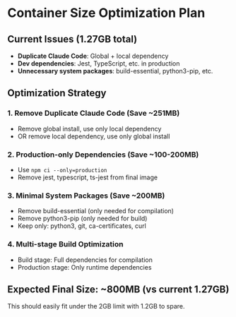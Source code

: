 # Container Size Optimization Plan

## Current Issues (1.27GB total)
- **Duplicate Claude Code**: Global + local dependency
- **Dev dependencies**: Jest, TypeScript, etc. in production
- **Unnecessary system packages**: build-essential, python3-pip, etc.

## Optimization Strategy

### 1. Remove Duplicate Claude Code (Save ~251MB)
- Remove global install, use only local dependency
- OR remove local dependency, use only global install

### 2. Production-only Dependencies (Save ~100-200MB)
- Use `npm ci --only=production` 
- Remove jest, typescript, ts-jest from final image

### 3. Minimal System Packages (Save ~200MB)
- Remove build-essential (only needed for compilation)
- Remove python3-pip (only needed for build)
- Keep only: python3, git, ca-certificates, curl

### 4. Multi-stage Build Optimization
- Build stage: Full dependencies for compilation
- Production stage: Only runtime dependencies

## Expected Final Size: ~800MB (vs current 1.27GB)
This should easily fit under the 2GB limit with 1.2GB to spare.